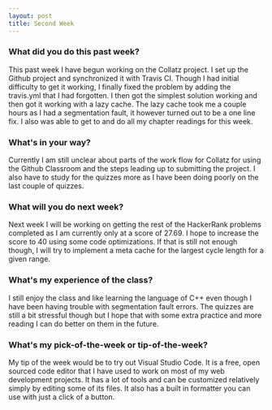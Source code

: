 ```yaml
---
layout: post
title: Second Week
---
```

### What did you do this past week?
  This past week I have begun working on the Collatz project. I set up the Github project and synchronized it with Travis CI. Though I had initial difficulty to get it working, I finally fixed the problem by adding the travis.yml that I had forgotten. I then got the simplest solution working and then got it working with a lazy cache. The lazy cache took me a couple hours as I had a segmentation fault, it however turned out to be a one line fix. I also was able to get to and do all my chapter readings for this week.
  
### What's in your way?
   Currently I am still unclear about parts of the work flow for Collatz for using the Github Classroom and the steps leading up to submitting the project. I also have to study for the quizzes more as I have been doing poorly on the last couple of quizzes.

### What will you do next week?
   Next week I will be working on getting the rest of the HackerRank problems completed as I am currently only at a score of 27.69. I hope to increase the score to 40 using some code optimizations. If that is still not enough though, I will try to implement a meta cache for the largest cycle length for a given range.

### What's my experience of the class?
   I still enjoy the class and like learning the language of C++ even though I have been having trouble with segmentation fault errors. The quizzes are still a bit stressful though but I hope that with some extra practice and more reading I can do better on them in the future.

### What's my pick-of-the-week or tip-of-the-week?
   My tip of the week would be to try out Visual Studio Code. It is a free, open sourced code editor that I have used to work on most of my web development projects. It has a lot of tools and can be customized relatively simply by editing some of its files. It also has a built in formatter you can use with just a click of a button.
